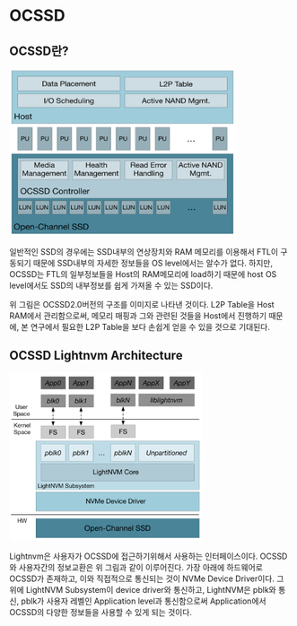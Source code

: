 OCSSD
======
OCSSD란?
-----
<img src="./OCSSD2.0.png" height="300">

일반적인 SSD의 경우에는 SSD내부의 연상장치와 RAM 메모리를 이용해서 FTL이 구동되기 때문에 SSD내부의 자세한 정보들을 OS level에서는 알수가 없다. 하지만, OCSSD는 FTL의 일부정보들을 Host의 RAM메모리에 load하기 때문에 host OS level에서도 SSD의 내부정보를 쉽게 가져올 수 있는 SSD이다.

위 그림은 OCSSD2.0버전의 구조를 이미지로 나타낸 것이다. L2P Table을 Host RAM에서 관리함으로써, 메모리 매핑과 그와 관련된 것들을 Host에서 진행하기 때문에, 본 연구에서 필요한 L2P Table을 보다 손쉽게 얻을 수 있을 것으로 기대된다.

OCSSD Lightnvm Architecture
-------
<img src="./OCSSD_pblk.png" height="300">

Lightnvm은 사용자가 OCSSD에 접근하기위해서 사용하는 인터페이스이다. OCSSD와 사용자간의 정보교환은 위 그림과 같이 이루어진다. 가장 아래에 하드웨어로 OCSSD가 존재하고, 이와 직접적으로 통신되는 것이 NVMe Device Driver이다. 그 위에 LightNVM Subsystem이 device driver와 통신하고, LightNVM은 pblk와 통신, pblk가 사용자 레벨인 Application level과 통신함으로써 Application에서 OCSSD의 다양한 정보들을 사용할 수 있게 되는 것이다. 
